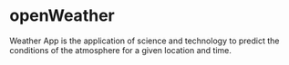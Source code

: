 # openWeather
Weather App is the application of science and technology to predict the conditions of the atmosphere for a given location and time.

